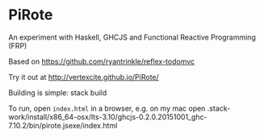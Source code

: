 # PiRote
An experiment with Haskell, GHCJS and Functional Reactive Programming (FRP)

Based on https://github.com/ryantrinkle/reflex-todomvc

Try it out at http://vertexcite.github.io/PiRote/

Building is simple:
    stack build
    
To run, open `index.html` in a browser, e.g. on my mac
  open .stack-work/install/x86_64-osx/lts-3.10/ghcjs-0.2.0.20151001_ghc-7.10.2/bin/pirote.jsexe/index.html
